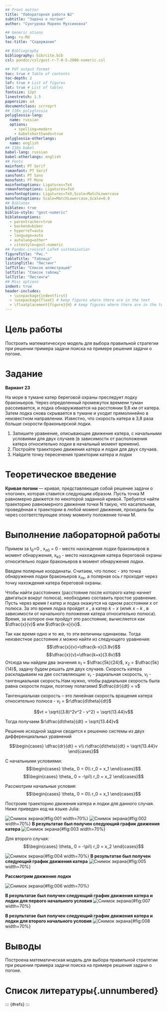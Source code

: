 ```yaml
---
## Front matter
title: "Лабораторная работа №2"
subtitle: "Задача о погоне"
author: "Сунгурова Мариян Мухсиновна"

## Generic otions
lang: ru-RU
toc-title: "Содержание"

## Bibliography
bibliography: bib/cite.bib
csl: pandoc/csl/gost-r-7-0-5-2008-numeric.csl

## Pdf output format
toc: true # Table of contents
toc-depth: 2
lof: true # List of figures
lot: true # List of tables
fontsize: 12pt
linestretch: 1.5
papersize: a4
documentclass: scrreprt
## I18n polyglossia
polyglossia-lang:
  name: russian
  options:
	- spelling=modern
	- babelshorthands=true
polyglossia-otherlangs:
  name: english
## I18n babel
babel-lang: russian
babel-otherlangs: english
## Fonts
mainfont: PT Serif
romanfont: PT Serif
sansfont: PT Sans
monofont: PT Mono
mainfontoptions: Ligatures=TeX
romanfontoptions: Ligatures=TeX
sansfontoptions: Ligatures=TeX,Scale=MatchLowercase
monofontoptions: Scale=MatchLowercase,Scale=0.9
## Biblatex
biblatex: true
biblio-style: "gost-numeric"
biblatexoptions:
  - parentracker=true
  - backend=biber
  - hyperref=auto
  - language=auto
  - autolang=other*
  - citestyle=gost-numeric
## Pandoc-crossref LaTeX customization
figureTitle: "Рис."
tableTitle: "Таблица"
listingTitle: "Листинг"
lofTitle: "Список иллюстраций"
lotTitle: "Список таблиц"
lolTitle: "Листинги"
## Misc options
indent: true
header-includes:
  - \usepackage{indentfirst}
  - \usepackage{float} # keep figures where there are in the text
  - \floatplacement{figure}{H} # keep figures where there are in the text
---
```


# Цель работы

Построить математическую модель для выбора правильной стратегии при решении примера задачи поиска на примере решения задачи о погоне.

# Задание

**Вариант 23**

На море в тумане катер береговой охраны преследует лодку браконьеров. Через определенный промежуток времени туман рассеивается, и лодка обнаруживается на расстоянии 9,8 км от катера. Затем лодка снова скрывается в тумане и уходит прямолинейно в неизвестном направлении. Известно, что скорость катера в 3,8 раза больше скорости браконьерской лодки.

1. Запишите уравнение, описывающее движение катера, с начальными условиями для двух случаев (в зависимости от расположения катера относительно лодки в начальный момент времени).
2. Постройте траекторию движения катера и лодки для двух случаев.
3. Найдите точку пересечения траектории катера и лодки

# Теоретическое введение

**Кривая погони** — кривая, представляющая собой решение задачи о «погоне», которая ставится следующим образом. Пусть точка M равномерно движется по некоторой заданной кривой. Требуется найти траекторию равномерного движения точки N такую, что касательная, проведённая к траектории в любой момент движения, проходила бы через соответствующее этому моменту положение точки M.


# Выполнение лабораторной работы
Примем за t<sub>0</sub>=0 , x<sub>л0</sub> = 0 - место нахождения лодки браконьеров в
момент обнаружения, x<sub>k0</sub> - место нахождения катера береговой охраны
относительно лодки браконьеров в момент обнаружения лодки.

Введем полярные координаты. Считаем, что полюс - это точка обнаружения
лодки браконьеров x<sub>лх</sub>, а полярная ось $r$ проходит через точку
нахождения катера береговой охраны.

Чтобы найти расстояниеx (расстояние после которого катер начнет
двигаться вокруг полюса), необходимо составить простое уравнение. Пусть
через время $t$ катер и лодка окажутся на одном расстоянии $x$ от полюса. За
это время лодка пройдет $x$ , а катер $k-x$ (илиk $x-k$ , в зависимости от
начального положения катера относительно полюса). Время, за которое они
пройдут это расстояние, вычисляется как $\dfrac{x}{v}$ или $\dfrac{k-x}{v}$.

Так как время одно и то же, то эти величины одинаковы. Тогда неизвестное расстояние $x$ можно найти из следующего уравнения:
$$\dfrac{x}{v}=\dfrac{k-x}{3.8v}$$ 
$$\dfrac{x}{v}=\dfrac{k+x}{3.8v}$$ 
Отсюда мы найдем два значения
$x$<sub>1</sub> = $\dfrac{5k}{24}$, $x$<sub>2</sub> = $\dfrac{5k}{14}$, задачу будем решать для двух случаев.
Cкорость катера раскладываем на две составляющие: $v$<sub>$r$</sub> - радиальная скорость, $v$<sub>$t$</sub> - тангенциальная скорость.Нам нужно, чтобы радиальная скорость была равна скорости лодки, поэтому полагаемd $\dfrac{dr}{dt} = v$

Тангенциальная скорость – это линейная скорость вращения катера
относительно полюса - $v$<sub>$t$</sub> = $r\dfrac{d\theta}{dt}$

$$vt = \sqrt{(3.8)^2v^2 - v^2} = \sqrt{13.44}v$$

Тогда получаем $r\dfrac{d\theta}{dt} = \sqrt{13.44}v$

Решение исходной задачи сводится к решению системы из двух
дифференциальных уравнений


$$\begin{cases}
   \dfrac{dr}{dt} = v\\
   r\dfrac{d\theta}{dt} = \sqrt{13.44}v
\end{cases}$$

С начальными условиями:
$$\begin{cases}
   \theta_ 0 = 0\\
  r_0 = x_1
\end{cases}$$
$$\begin{cases}
   \theta_ 0 = -\pi\\
  r_0 = x_2
\end{cases}$$

Рассмотрим начальные условия:
$$\begin{cases}
   \theta_ 0 = 0\\
  r_0 = x_1
\end{cases}$$

Построим траекторию движения катера и лодки для данного случая. Ниже приведен код на языке Julia:

<!-- (рис. [-@fig:001]). -->

![Снимок экрана](image/1.PNG){#fig:001 width=70%}
![Снимок экрана](image/2.PNG){#fig:002 width=70%}
**В результатае был получен следующий график движения катера**
![Снимок экрана](image/res1.PNG){#fig:003 width=70%}




Для второго случая:
$$\begin{cases}
   \theta_ 0 = -\pi\\
  r_0 = x_2
\end{cases}$$


![Снимок экрана](image/3.PNG){#fig:004 width=70%}
**В результатае был получен следующий график движения катера**
![Снимок экрана](image/res2.PNG){#fig:005 width=70%}

**Рассмотрим движение лодки**

![Снимок экрана](image/3.PNG){#fig:006 width=70%}


**В результатае был получен следующий график движения катера и лодки для первого начального условия**
![Снимок экрана](image/res1plus.PNG){#fig:007 width=70%}

**В результатае был получен следующий график движения катера и лодки для второго начального условия**
![Снимок экрана](image/res2plus.PNG){#fig:008 width=70%}

# Выводы

Построена математическая модель для выбора правильной стратегии при решении примера задачи поиска на примере решения задачи о погоне.

# Список литературы{.unnumbered}

::: {#refs}
:::
